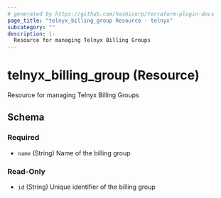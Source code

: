 ```yaml
---
# generated by https://github.com/hashicorp/terraform-plugin-docs
page_title: "telnyx_billing_group Resource - telnyx"
subcategory: ""
description: |-
  Resource for managing Telnyx Billing Groups
---
```


# telnyx_billing_group (Resource)

Resource for managing Telnyx Billing Groups



<!-- schema generated by tfplugindocs -->
## Schema

### Required

- `name` (String) Name of the billing group

### Read-Only

- `id` (String) Unique identifier of the billing group
